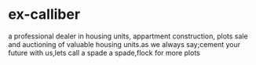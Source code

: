 # ex-calliber
a professional dealer in housing units, appartment construction, plots sale and auctioning of valuable housing units.as we always say;cement your future with us,lets call a spade a spade,flock for more plots
